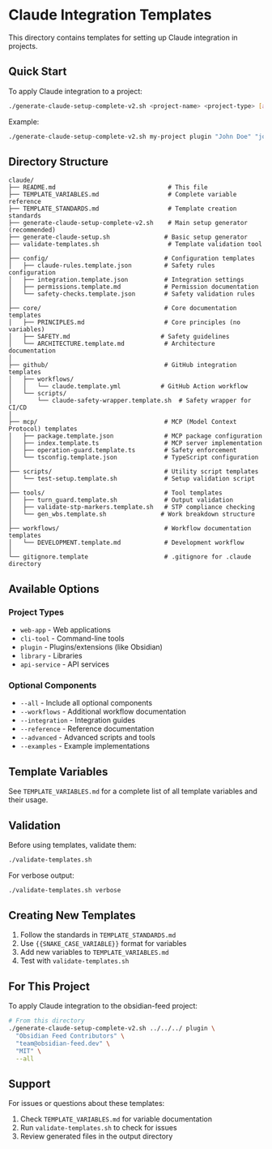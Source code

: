 # Claude Integration Templates

This directory contains templates for setting up Claude integration in projects.

## Quick Start

To apply Claude integration to a project:

```bash
./generate-claude-setup-complete-v2.sh <project-name> <project-type> [author] [email] [license] [options]
```

Example:
```bash
./generate-claude-setup-complete-v2.sh my-project plugin "John Doe" "john@example.com" MIT --all
```

## Directory Structure

```
claude/
├── README.md                               # This file
├── TEMPLATE_VARIABLES.md                   # Complete variable reference
├── TEMPLATE_STANDARDS.md                   # Template creation standards
├── generate-claude-setup-complete-v2.sh    # Main setup generator (recommended)
├── generate-claude-setup.sh               # Basic setup generator
├── validate-templates.sh                   # Template validation tool
│
├── config/                                # Configuration templates
│   ├── claude-rules.template.json         # Safety rules configuration
│   ├── integration.template.json          # Integration settings
│   ├── permissions.template.md            # Permission documentation
│   └── safety-checks.template.json        # Safety validation rules
│
├── core/                                  # Core documentation templates
│   ├── PRINCIPLES.md                      # Core principles (no variables)
│   ├── SAFETY.md                         # Safety guidelines
│   └── ARCHITECTURE.template.md           # Architecture documentation
│
├── github/                                # GitHub integration templates
│   ├── workflows/
│   │   └── claude.template.yml           # GitHub Action workflow
│   └── scripts/
│       └── claude-safety-wrapper.template.sh  # Safety wrapper for CI/CD
│
├── mcp/                                   # MCP (Model Context Protocol) templates
│   ├── package.template.json              # MCP package configuration
│   ├── index.template.ts                  # MCP server implementation
│   ├── operation-guard.template.ts        # Safety enforcement
│   └── tsconfig.template.json             # TypeScript configuration
│
├── scripts/                               # Utility script templates
│   └── test-setup.template.sh             # Setup validation script
│
├── tools/                                 # Tool templates
│   ├── turn_guard.template.sh             # Output validation
│   ├── validate-stp-markers.template.sh   # STP compliance checking
│   └── gen_wbs.template.sh               # Work breakdown structure
│
├── workflows/                             # Workflow documentation templates
│   └── DEVELOPMENT.template.md            # Development workflow
│
└── gitignore.template                     # .gitignore for .claude directory
```

## Available Options

### Project Types
- `web-app` - Web applications
- `cli-tool` - Command-line tools
- `plugin` - Plugins/extensions (like Obsidian)
- `library` - Libraries
- `api-service` - API services

### Optional Components
- `--all` - Include all optional components
- `--workflows` - Additional workflow documentation
- `--integration` - Integration guides
- `--reference` - Reference documentation
- `--advanced` - Advanced scripts and tools
- `--examples` - Example implementations

## Template Variables

See `TEMPLATE_VARIABLES.md` for a complete list of all template variables and their usage.

## Validation

Before using templates, validate them:

```bash
./validate-templates.sh
```

For verbose output:
```bash
./validate-templates.sh verbose
```

## Creating New Templates

1. Follow the standards in `TEMPLATE_STANDARDS.md`
2. Use `{{SNAKE_CASE_VARIABLE}}` format for variables
3. Add new variables to `TEMPLATE_VARIABLES.md`
4. Test with `validate-templates.sh`

## For This Project

To apply Claude integration to the obsidian-feed project:

```bash
# From this directory
./generate-claude-setup-complete-v2.sh ../../../ plugin \
  "Obsidian Feed Contributors" \
  "team@obsidian-feed.dev" \
  "MIT" \
  --all
```

## Support

For issues or questions about these templates:
1. Check `TEMPLATE_VARIABLES.md` for variable documentation
2. Run `validate-templates.sh` to check for issues
3. Review generated files in the output directory